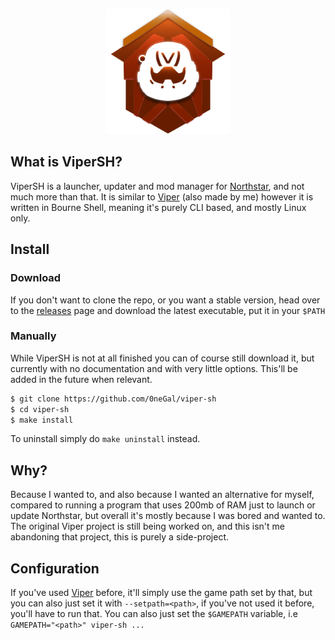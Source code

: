 <p align="center">
	<img src="https://github.com/0neGal/viper/raw/main/src/assets/icons/512x512.png" width="200px"><br>
</p>

## What is ViperSH?

ViperSH is a launcher, updater and mod manager for [Northstar](https://github.com/R2Northstar/Northstar), and not much more than that. It is similar to [Viper](https://github.com/0neGal/viper) (also made by me) however it is written in Bourne Shell, meaning it's purely CLI based, and mostly Linux only.

## Install

### Download

If you don't want to clone the repo, or you want a stable version, head over to the [releases](https://github.com/0neGal/viper-sh/releases/latest) page and download the latest executable, put it in your `$PATH`

### Manually

While ViperSH is not at all finished you can of course still download it, but currently with no documentation and with very little options. This'll be added in the future when relevant.

```sh
$ git clone https://github.com/0neGal/viper-sh
$ cd viper-sh
$ make install
```

To uninstall simply do `make uninstall` instead.

## Why?

Because I wanted to, and also because I wanted an alternative for myself, compared to running a program that uses 200mb of RAM just to launch or update Northstar, but overall it's mostly because I was bored and wanted to. The original Viper project is still being worked on, and this isn't me abandoning that project, this is purely a side-project.

## Configuration

If you've used [Viper](https://github.com/0neGal/viper) before, it'll simply use the game path set by that, but you can also just set it with `--setpath=<path>`, if you've not used it before, you'll have to run that. You can also just set the `$GAMEPATH` variable, i.e `GAMEPATH="<path>" viper-sh ...`
